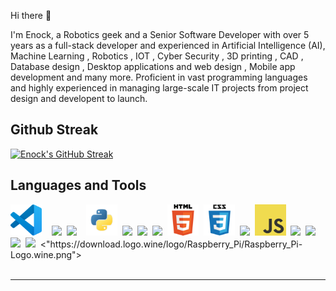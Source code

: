 Hi there 👋

I'm Enock, a Robotics geek and a Senior Software Developer with over 5 years as a full-stack developer and experienced in Artificial Intelligence (AI), Machine Learning , Robotics , IOT , Cyber Security , 3D printing , CAD , Database design , Desktop applications and web design , Mobile app development and many more. Proficient in vast programming languages and highly experienced in managing large-scale IT projects from project design and developent  to launch.

## Github Streak

[![Enock's GitHub Streak](https://streak-stats.demolab.com/?user=katikuuu&theme=highcontrast&layout=compact&count_private=true)](https://git.io/streak-stats)

## Languages and Tools

<div>
      <img width=50px src="https://raw.githubusercontent.com/github/explore/80688e429a7d4ef2fca1e82350fe8e3517d3494d/topics/visual-studio-code/visual-studio-code.png">&nbsp;&nbsp;&nbsp;
<img width=50px src="https://upload.wikimedia.org/wikipedia/commons/3/38/Jupyter_logo.svg">&nbsp;
 <img width=50px src="https://upload.wikimedia.org/wikipedia/commons/8/87/Arduino_Logo.svg">&nbsp;&nbsp;&nbsp;
<img width=50px src="https://raw.githubusercontent.com/github/explore/80688e429a7d4ef2fca1e82350fe8e3517d3494d/topics/python/python.png">&nbsp;
   <img width=50px src="https://brandslogos.com/wp-content/uploads/images/large/java-logo-1.png">&nbsp;
   <img width=50px src="https://camo.githubusercontent.com/fb0279be2dab900a09c767a2a7be4940dd8f70632dd876f2047fd07dc14a374a/68747470733a2f2f63646e2e7261776769742e636f6d2f4d69636861656c4d7572652f6769742d6275672f6d61737465722f6d6973632f6c6f676f2f6c6f676f2d616c7068612d666c61742d62672e737667">&nbsp;
  <img width=50px src="https://cdn.freebiesupply.com/logos/large/2x/eclipse-11-logo-png-transparent.png">&nbsp;
  <img width=50px src="https://raw.githubusercontent.com/github/explore/80688e429a7d4ef2fca1e82350fe8e3517d3494d/topics/html/html.png">&nbsp;
  <img width=50px src="https://raw.githubusercontent.com/github/explore/80688e429a7d4ef2fca1e82350fe8e3517d3494d/topics/css/css.png">&nbsp;
<img width=50px src="https://seeklogo.com/images/N/nodejs-logo-FBE122E377-seeklogo.com.png">&nbsp;
   <img width=50px src="https://raw.githubusercontent.com/github/explore/80688e429a7d4ef2fca1e82350fe8e3517d3494d/topics/javascript/javascript.png">&nbsp;
  <img width=50px src="https://upload.wikimedia.org/wikipedia/commons/1/18/C_Programming_Language.svg">&nbsp;
  <img width=50px src="https://cdn-icons-png.flaticon.com/512/518/518713.png">&nbsp; 
  <img width=50px src="https://img.icons8.com/color/256/android-studio--v2.png">&nbsp;
      <img width=50px src="https://img.icons8.com/color/256/git.png">&nbsp;
            <"https://download.logo.wine/logo/Raspberry_Pi/Raspberry_Pi-Logo.wine.png">&nbsp;

      
     
     
</div> 

</br>

---
